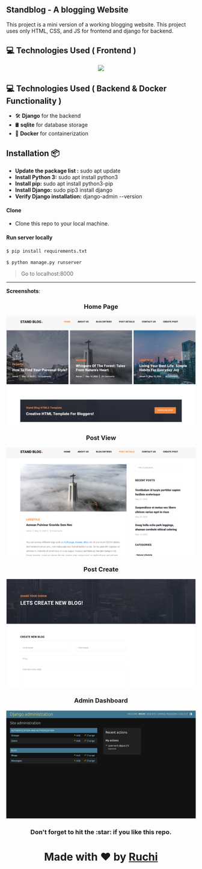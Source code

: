 ## Standblog - A blogging Website
This project is a mini version of a working blogging website. This project uses only HTML, CSS, and JS for frontend and django for backend.

## 💻 Technologies Used ( Frontend )
<p align="center">
  <a href="https://skillicons.dev">
    <img src="https://skillicons.dev/icons?i=html,css,js" />
  </a>
</p>

## 💻 Technologies Used ( Backend & Docker Functionality )

- 🛠️ **Django** for the backend
- 🛢️ **sqlite** for database storage
- 🐳 **Docker** for containerization


## Installation 📦
-  **Update the package list :** sudo apt update
- **Install Python 3:** sudo apt install python3
- **Install pip:** sudo apt install python3-pip
- **Install Django:** sudo pip3 install django
- **Verify Django installation:** django-admin --version

#### Clone

- Clone this repo to your local machine.

#### Run server locally
```shell
$ pip install requirements.txt
```

```shell
$ python manage.py runserver
```
> Go to localhost:8000

----


 **Screenshots**: 

<h3 align="center"> Home Page</h3>
<img src="images/Home.png">
<h3 align="center"> Post View</h3>
<img src="images/post_view.png">
<h3 align="center"> Post Create</h3>
<img src="images/post_create.png">
<h3 align="center"> Admin Dashboard </h3>
<img src="images/admin.png">


<h3  align="center" > Don't forget to hit the :star: if you like this repo. </h3>
<h1 align="center"> Made with ❤️ by <a href="https://github.com/RuchiLamichhane">Ruchi</a> </h1>
